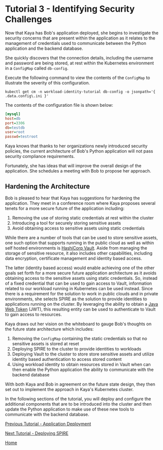 # Tutorial 3 - Identifying Security Challenges

Now that Kaya has Bob's application deployed, she begins to investigate the security concerns that are present within the application as it relates to the management of credentials used to communicate between the Python application and the backend database.

She quickly discovers that the connection details, including the username and password are being stored, at rest within the Kubernetes environment in a `ConfigMap` called `db-config`.

Execute the following command to view the contents of the `ConfigMap` to illustrate the severity of this configuration.

```shell
kubectl get cm -n workload-identity-tutorial db-config -o jsonpath='{ .data.config\.ini }'
```

The contents of the configuration file is shown below:

```ini
[mysql]
host=db
port=3306
db=testdb
user=root
passwd=testroot
```

Kaya knows that thanks to her organizations newly introduced security policies, the current architecture of Bob's Python application will not pass security compliance requirements.

Fortunately, she has ideas that will improve the overall design of the application. She schedules a meeting with Bob to propose her approach.  

## Hardening the Architecture

Bob is pleased to hear that Kaya has suggestions for hardening the application. They meet in a conference room where Kaya proposes several tenets for a more secure future of the application including:

1. Removing the use of storing static credentials at rest within the cluster
2. Introducing a tool for securely storing sensitive assets
2. Avoid obtaining access to sensitive assets using static credentials

While there are a number of tools that can be used to store sensitive assets, one such option that supports running in the public cloud as well as within self hosted environments is [HashiCorp Vault](https://www.vaultproject.io). Aside from managing the storage of sensitive resource, it also includes other capabilities, including data encryption, certificate management and identity based access.

The latter (identity based access) would enable achieving one of the other goals set forth for a more secure future application architecture as it avoids obtaining access to the sensitive assets using static credentials. So, instead of a fixed credential that can be used to gain access to Vault, information related to our workload running in Kubernetes can be used instead. Since there is a requirement for the solution to work in public clouds and in private environments, she selects SPIRE as the solution to provide identities to applications running on the cluster. By leveraging the ability to obtain a [Java Web Token](https://jwt.io) (JWT), this resulting entity can be used to authenticate to Vault to gain access to resources. 

Kaya draws out her vision on the whiteboard to gauge Bob's thoughts on the future state architecture which includes:

1. Removing the `ConfigMap` containing the static credentials so that no sensitive assets is stored at reset
2. Deploying SPIRE to the cluster to provide identities to workloads
3. Deploying Vault to the cluster to store store sensitive assets and utilize identity based authentication to access stored content
4. Using workload identity to obtain resources stored in Vault when can then enable the Python application the ability to communicate with the backend database

With both Kaya and Bob in agreement on the future state design, they then set out to implement the approach in Kaya's Kubernetes cluster.

In the following sections of the tutorial, you will deploy and configure the additional components that are to be introduced into the cluster and then update the Python application to make use of these new tools to communicate with the backend database.

[Previous Tutorial - Application Deployment](tutorial2.md)

[Next Tutorial - Deploying SPIRE](tutorial4.md)

[Home](../README.md)
